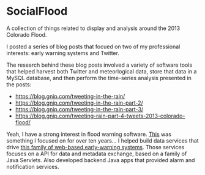 SocialFlood
===========
A collection of things related to display and analysis around the 2013 Colorado Flood.

I posted a series of blog posts that focued on two of my professional interests: early warning systems and Twitter.

The research behind these blog posts involved a variety of software tools that helped harvest both Twitter and meteorlogical data, store that data in a MySQL database, and then perform the time-series analysis presented in the posts:

- https://blog.gnip.com/tweeting-in-the-rain/
- https://blog.gnip.com/tweeting-in-the-rain-part-2/
- https://blog.gnip.com/tweeting-in-the-rain-part-3/
- https://blog.gnip.com/tweeting-rain-part-4-tweets-2013-colorado-flood/


Yeah, I have a strong interest in flood warning software. [This](https://www.onerain.com/solutions/diadvisor) was something I focused on for over ten years... I helped build data services that drive [this family of web-based early-warning systems](https://www.onerain.com/contrail-hydrologic-software). Those services focuses on a API for data and metadata exchange, based on a family of Java Servlets. Also developed backend Java apps that provided alarm and notification services.



